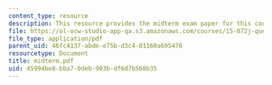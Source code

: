 ```yaml
---
content_type: resource
description: This resource provides the midterm exam paper for this course.
file: https://ol-ocw-studio-app-qa.s3.amazonaws.com/courses/15-072j-queues-theory-and-applications-spring-2006/45994be8bba70deb903bdf6d7b568b35_midterm.pdf
file_type: application/pdf
parent_uid: 46fc4137-abde-e75b-d3c4-01160a695476
resourcetype: Document
title: midterm.pdf
uid: 45994be8-bba7-0deb-903b-df6d7b568b35
---
```

